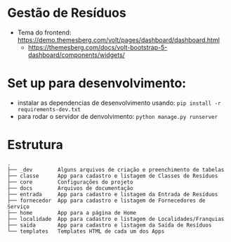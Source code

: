 # Gestão de Resíduos
- Tema do frontend: https://demo.themesberg.com/volt/pages/dashboard/dashboard.html
  - https://themesberg.com/docs/volt-bootstrap-5-dashboard/components/widgets/


# Set up para desenvolvimento:
- instalar as dependencias de desenvolvimento usando: `pip install -r requirements-dev.txt`
- para rodar o servidor de denvolvimento: `python manage.py runserver`

# Estrutura
```
.
├── _dev        Alguns arquivos de criação e preenchimento de tabelas
├── classe      App para cadastro e listagem de Classes de Resíduos
├── core        Configurações do projeto
├── docs        Arquivos de documentação
├── entrada     App para cadastro e listagem da Entrada de Resíduos
├── fornecedor  App para cadastro e listagem de Fornecedores de Serviço
├── home        App para a página de Home
├── localidade  App para cadastro e listagem de Localidades/Franquias
├── saida       App para cadastro e listagem da Saída de Resíduos
└── templates   Templates HTML de cada um dos Apps
``` 